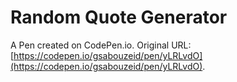 # Random Quote Generator

A Pen created on CodePen.io. Original URL: [https://codepen.io/gsabouzeid/pen/yLRLvdO](https://codepen.io/gsabouzeid/pen/yLRLvdO).

